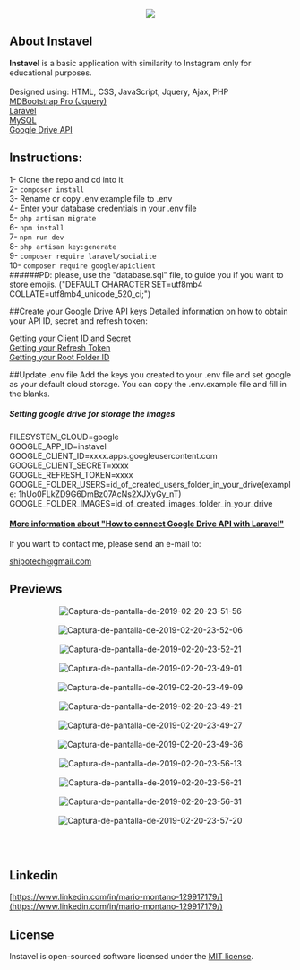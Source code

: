 <p align="center"><img src="https://i.ibb.co/TT8zhNT/logoo.png"></p>
 
## About Instavel 

<strong>Instavel</strong> is a basic application with similarity to Instagram only for educational purposes. 
<br><br>
Designed using:
HTML, CSS, JavaScript, Jquery, Ajax, PHP
<br>
[MDBootstrap Pro (Jquery)](https://mdbootstrap.com)
<br> 
[Laravel](https://laravel.com)
<br>
[MySQL](https://www.mysql.com)
<br>
[Google Drive API](https://developers.google.com/drive/api/v3/about-sdk?hl=es-419)

## Instructions:
1- Clone the repo and cd into it <br>
2- `composer install` <br>
3- Rename or copy .env.example file to .env <br>
4- Enter your database credentials in your .env file <br>
5- `php artisan migrate` <br>
6- `npm install` <br>
7- `npm run dev` <br>
8- `php artisan key:generate` <br>
9- `composer require laravel/socialite` <br>
10- `composer require google/apiclient` <br>
######PD: please, use the "database.sql" file, to guide you if you want to store emojis. ("DEFAULT CHARACTER SET=utf8mb4 COLLATE=utf8mb4_unicode_520_ci;")<br>

##Create your Google Drive API keys
Detailed information on how to obtain your API ID, secret and refresh token:

[Getting your Client ID and Secret](https://github.com/ivanvermeyen/laravel-google-drive-demo/blob/master/README/1-getting-your-dlient-id-and-secret.md)<br>
[Getting your Refresh Token](https://github.com/ivanvermeyen/laravel-google-drive-demo/blob/master/README/2-getting-your-refresh-token.md)<br>
[Getting your Root Folder ID](https://github.com/ivanvermeyen/laravel-google-drive-demo/blob/master/README/3-getting-your-root-folder-id.md)<br>

##Update .env file
  Add the keys you created to your .env file and set google as your default cloud storage. You can copy the .env.example file and fill in the blanks.
##### Setting google drive for storage the images
FILESYSTEM_CLOUD=google<br>
GOOGLE_APP_ID=instavel<br>
GOOGLE_CLIENT_ID=xxxx.apps.googleusercontent.com<br>
GOOGLE_CLIENT_SECRET=xxxx<br>
GOOGLE_REFRESH_TOKEN=xxxx<br>
GOOGLE_FOLDER_USERS=id_of_created_users_folder_in_your_drive(example: 1hUo0FLkZD9G6DmBz07AcNs2XJXyGy_nT)<br>
GOOGLE_FOLDER_IMAGES=id_of_created_images_folder_in_your_drive
<br>

#### [More information about "How to connect Google Drive API with Laravel"](https://quantizd.com/google-drive-client-api-with-laravel/) 

If you want to contact me, please send an e-mail to:

[shipotech@gmail.com](mailto:shipotech@gmail.com)
<br>

## Previews
<p align="center">
<img src="https://i.ibb.co/2t0zwnw/Captura-de-pantalla-de-2019-02-20-23-51-56.png" alt="Captura-de-pantalla-de-2019-02-20-23-51-56" border="0">
<br><br>
<img src="https://i.ibb.co/MS9q9wm/Captura-de-pantalla-de-2019-02-20-23-52-06.png" alt="Captura-de-pantalla-de-2019-02-20-23-52-06" border="0">
<br><br>
<img src="https://i.ibb.co/W51yJVP/Captura-de-pantalla-de-2019-02-20-23-52-21.png" alt="Captura-de-pantalla-de-2019-02-20-23-52-21" border="0">
<br><br>
<img src="https://i.ibb.co/wYsSNgf/Captura-de-pantalla-de-2019-02-20-23-49-01.png" alt="Captura-de-pantalla-de-2019-02-20-23-49-01" border="0">
<br><br>
<img src="https://i.ibb.co/R4vMJNc/Captura-de-pantalla-de-2019-02-20-23-49-09.png" alt="Captura-de-pantalla-de-2019-02-20-23-49-09" border="0">
<br><br>
<img src="https://i.ibb.co/4Y7GZXp/Captura-de-pantalla-de-2019-02-20-23-49-21.png" alt="Captura-de-pantalla-de-2019-02-20-23-49-21" border="0">
<br><br>
<img src="https://i.ibb.co/PGXCrQw/Captura-de-pantalla-de-2019-02-20-23-49-27.png" alt="Captura-de-pantalla-de-2019-02-20-23-49-27" border="0">
<br><br>
<img src="https://i.ibb.co/12YsDCD/Captura-de-pantalla-de-2019-02-20-23-49-36.png" alt="Captura-de-pantalla-de-2019-02-20-23-49-36" border="0">
<br><br>
<img src="https://i.ibb.co/vBKcKYG/Captura-de-pantalla-de-2019-02-20-23-56-13.png" alt="Captura-de-pantalla-de-2019-02-20-23-56-13" border="0">
<br><br>
<img src="https://i.ibb.co/N11Qn2J/Captura-de-pantalla-de-2019-02-20-23-56-21.png" alt="Captura-de-pantalla-de-2019-02-20-23-56-21" border="0">
<br><br>
<img src="https://i.ibb.co/Hp0t3xp/Captura-de-pantalla-de-2019-02-20-23-56-31.png" alt="Captura-de-pantalla-de-2019-02-20-23-56-31" border="0">
<br><br>
<img src="https://i.ibb.co/cxfRhc3/Captura-de-pantalla-de-2019-02-20-23-57-20.png" alt="Captura-de-pantalla-de-2019-02-20-23-57-20" border="0">
<br><br>
</p>

<br>

## Linkedin

[https://www.linkedin.com/in/mario-montano-129917179/](https://www.linkedin.com/in/mario-montano-129917179/)
<br>

## License

Instavel is open-sourced software licensed under the [MIT license](https://opensource.org/licenses/MIT).